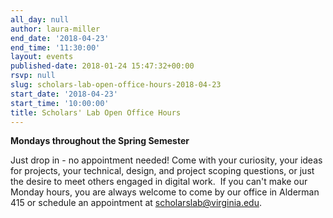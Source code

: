 ```yaml
---
all_day: null
author: laura-miller
end_date: '2018-04-23'
end_time: '11:30:00'
layout: events
published-date: 2018-01-24 15:47:32+00:00
rsvp: null
slug: scholars-lab-open-office-hours-2018-04-23
start_date: '2018-04-23'
start_time: '10:00:00'
title: Scholars' Lab Open Office Hours
---
```


**Mondays throughout the Spring Semester**

Just drop in - no appointment needed! Come with your curiosity, your ideas for projects, your technical, design, and project scoping questions, or just the desire to meet others engaged in digital work.  If you can't make our Monday hours, you are always welcome to come by our office in Alderman 415 or schedule an appointment at [scholarslab@virginia.edu](mailto:scholarslab@virginia.edu).
